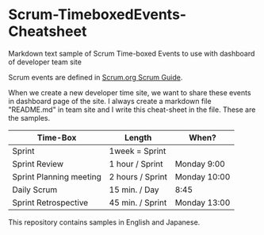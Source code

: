 # Scrum-TimeboxedEvents-Cheatsheet
Markdown text sample of Scrum Time-boxed Events to use with dashboard of developer team site

Scrum events are defined in [Scrum.org Scrum Guide](https://www.scrumguides.org/scrum-guide.html).

When we create a new developer time site, we want to share these events in dashboard page of the site.
I always create a markdown file "README.md" in team site and I write this cheat-sheet in the file.
These are the samples.

 | Time-Box | Length | When? |
 ----|----|----
 | Sprint |  1week = Sprint  | |
 | Sprint Review   | 1 hour / Sprint| Monday 9:00 |
 | Sprint Planning meeting  | 2 hours / Sprint| Monday 10:00 |
 | Daily Scrum | 15 min. / Day| 8:45 |
 | Sprint Retrospective | 45 min. / Sprint| Monday 13:00 |
 
 This repository contains samples in English and Japanese.
